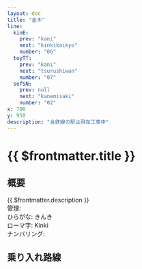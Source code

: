 ```yaml
---
layout: doc
title: "金木"
line:
  kinE:
    prev: "kani"
    next: "kinkikaikyo"
    number: "06"
  toyTT:
    prev: "kani"
    next: "tsurushiwan"
    number: "07"
  sofSN:
    prev: null
    next: "kanemisaki"
    number: "02"
x: 700
y: 950
description: "金鉄線の駅は現在工事中"
---
```


# {{ $frontmatter.title }} <ViewinMap />
<!-- ![駅の写真の説明](駅の写真のURL) -->

<Family />

## 概要
{{ $frontmatter.description }}  
管理:   
ひらがな: きんき  
ローマ字: Kinki  
ナンバリング: <Numberling />

## 乗り入れ路線
<LineInfo />